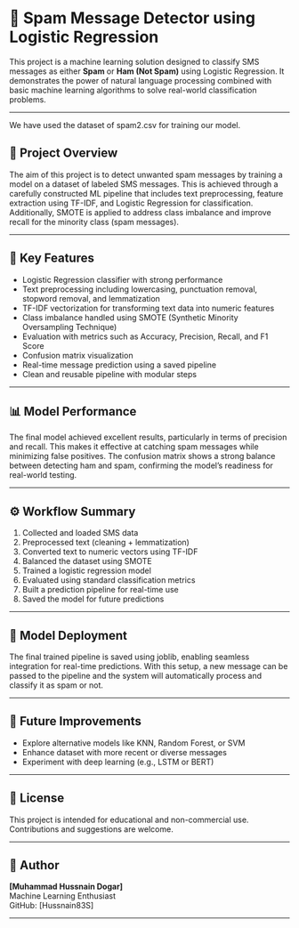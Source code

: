 # 📧 Spam Message Detector using Logistic Regression

This project is a machine learning solution designed to classify SMS messages as either **Spam** or **Ham (Not Spam)** using Logistic Regression. It demonstrates the power of natural language processing combined with basic machine learning algorithms to solve real-world classification problems.

---

We have used the dataset of spam2.csv for training our model.

## 📌 Project Overview

The aim of this project is to detect unwanted spam messages by training a model on a dataset of labeled SMS messages. This is achieved through a carefully constructed ML pipeline that includes text preprocessing, feature extraction using TF-IDF, and Logistic Regression for classification. Additionally, SMOTE is applied to address class imbalance and improve recall for the minority class (spam messages).

---

## 🧠 Key Features

- Logistic Regression classifier with strong performance
- Text preprocessing including lowercasing, punctuation removal, stopword removal, and lemmatization
- TF-IDF vectorization for transforming text data into numeric features
- Class imbalance handled using SMOTE (Synthetic Minority Oversampling Technique)
- Evaluation with metrics such as Accuracy, Precision, Recall, and F1 Score
- Confusion matrix visualization
- Real-time message prediction using a saved pipeline
- Clean and reusable pipeline with modular steps

---

## 📊 Model Performance

The final model achieved excellent results, particularly in terms of precision and recall. This makes it effective at catching spam messages while minimizing false positives. The confusion matrix shows a strong balance between detecting ham and spam, confirming the model’s readiness for real-world testing.

---

## ⚙️ Workflow Summary

1. Collected and loaded SMS data
2. Preprocessed text (cleaning + lemmatization)
3. Converted text to numeric vectors using TF-IDF
4. Balanced the dataset using SMOTE
5. Trained a logistic regression model
6. Evaluated using standard classification metrics
7. Built a prediction pipeline for real-time use
8. Saved the model for future predictions

---

## 💾 Model Deployment

The final trained pipeline is saved using joblib, enabling seamless integration for real-time predictions. With this setup, a new message can be passed to the pipeline and the system will automatically process and classify it as spam or not.

---

## 🚀 Future Improvements

- Explore alternative models like KNN, Random Forest, or SVM
- Enhance dataset with more recent or diverse messages
- Experiment with deep learning (e.g., LSTM or BERT)

---

## 📜 License

This project is intended for educational and non-commercial use. Contributions and suggestions are welcome.

---

## 👤 Author

**[Muhammad Hussnain Dogar]**  
Machine Learning Enthusiast  
GitHub: [Hussnain83S]

---

